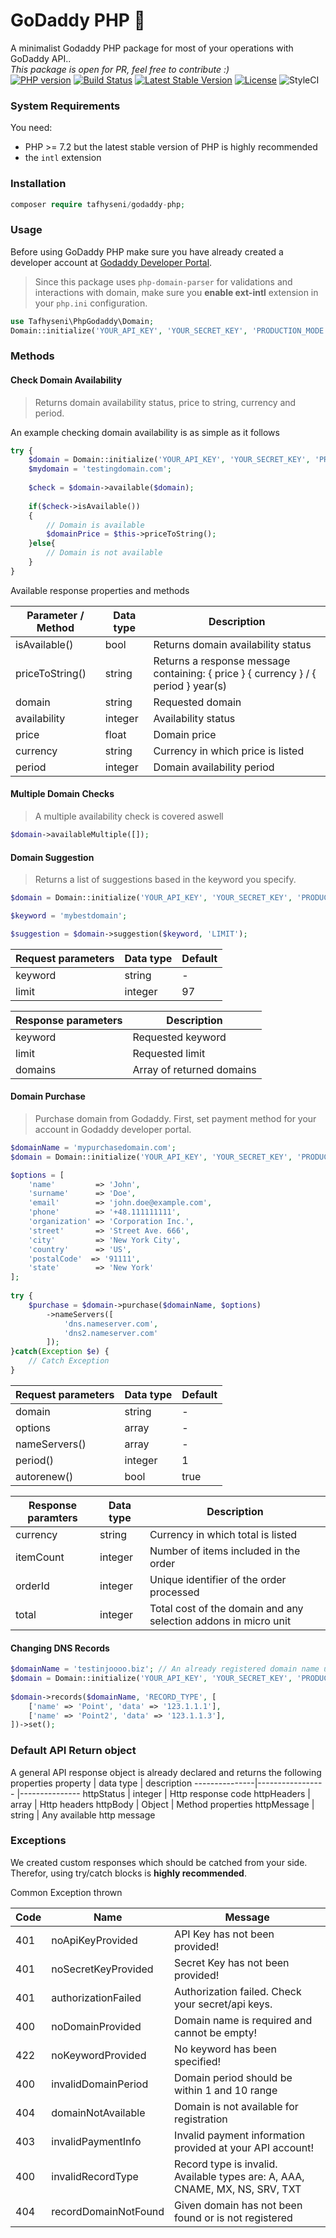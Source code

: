 # GoDaddy PHP 🐘

A minimalist Godaddy PHP package for most of your operations with GoDaddy API..\
*This package is open for PR, feel free to contribute :)*\
[![PHP version](https://img.shields.io/packagist/php-v/tafhyseni/godaddy-php.svg)](https://packagist.org/packages/tafhyseni/godaddy-php)
[![Build Status](https://img.shields.io/travis/tafhyseni/godaddy-php/master.svg)](https://travis-ci.org/tafhyseni/godaddy-php)
[![Latest Stable Version](https://poser.pugx.org/tafhyseni/godaddy-php/v)](//packagist.org/packages/tafhyseni/godaddy-php)
[![License](https://poser.pugx.org/tafhyseni/godaddy-php/license)](//packagist.org/packages/tafhyseni/godaddy-php)
![StyleCI](https://github.styleci.io/repos/265642951/shield)


### System Requirements
You need:
- PHP >= 7.2 but the latest stable version of PHP is highly recommended
-   the `intl` extension


### Installation

~~~php
composer require tafhyseni/godaddy-php;
~~~

### Usage

Before using GoDaddy PHP make sure you have already created a developer account at [Godaddy Developer Portal](https://developer.godaddy.com/).
>Since this package uses `php-domain-parser` for validations and interactions with domain, make sure you **enable ext-intl** extension in your `php.ini` configuration.

~~~php
use Tafhyseni\PhpGodaddy\Domain;
Domain::initialize('YOUR_API_KEY', 'YOUR_SECRET_KEY', 'PRODUCTION_MODE');
~~~

### Methods
#### Check Domain Availability
>Returns domain availability status, price to string, currency and period.

An example checking domain availability is as simple as it follows

~~~php
try {
	$domain = Domain::initialize('YOUR_API_KEY', 'YOUR_SECRET_KEY', 'PRODUCTION_MODE');
	$mydomain = 'testingdomain.com';
	
	$check = $domain->available($domain);
	
	if($check->isAvailable())
	{
		// Domain is available
		$domainPrice = $this->priceToString();
	}else{
		// Domain is not available
	}
}
~~~

Available response properties and methods

| Parameter / Method | Data type | Description                                                  |
| ------------------ | --------- | ------------------------------------------------------------ |
| isAvailable()      | bool      | Returns domain availability status                           |
| priceToString()    | string    | Returns a response message containing: { price } { currency } / { period } year(s) |
| domain             | string    | Requested domain                                             |
| availability       | integer   | Availability status                                          |
| price              | float     | Domain price                                                 |
| currency           | string    | Currency in which price is listed                            |
| period             | integer   | Domain availability period                                   |

#### Multiple Domain Checks
> A multiple availability check is covered aswell
~~~php
$domain->availableMultiple([]);
~~~

#### Domain Suggestion
> Returns a list of suggestions based in the keyword you specify.
~~~php
$domain = Domain::initialize('YOUR_API_KEY', 'YOUR_SECRET_KEY', 'PRODUCTION_MODE');

$keyword = 'mybestdomain';

$suggestion = $domain->suggestion($keyword, 'LIMIT');
~~~

| Request parameters | Data type | Default |
| ------------------ | --------- | ------- |
| keyword            | string    | -       |
| limit              | integer   | 97      |

| Response parameters | Description               |
| ------------------- | ------------------------- |
| keyword             | Requested keyword         |
| limit               | Requested limit           |
| domains             | Array of returned domains |

#### Domain Purchase
> Purchase domain from Godaddy. First, set payment method for your account in Godaddy developer portal.
~~~php
$domainName = 'mypurchasedomain.com';
$domain = Domain::initialize('YOUR_API_KEY', 'YOUR_SECRET_KEY', 'PRODUCTION_MODE');

$options = [
    'name'         => 'John',
    'surname'      => 'Doe',
    'email'        => 'john.doe@example.com',
    'phone'        => '+48.111111111',
    'organization' => 'Corporation Inc.',
    'street'       => 'Street Ave. 666',
    'city'         => 'New York City',
    'country'      => 'US',
    'postalCode'  => '91111',
    'state'        => 'New York'
];
	
try {
    $purchase = $domain->purchase($domainName, $options)
        ->nameServers([
            'dns.nameserver.com',
            'dns2.nameserver.com'
        ]);
}catch(Exception $e) {
    // Catch Exception
}
~~~

| Request parameters | Data type | Default |
| ------------------ | --------- | ------- |
| domain             | string    | -       |
| options            | array     | -       |
| nameServers()      | array     | -       |
| period()           | integer   | 1       |
| autorenew()        | bool      | true    |

| Response paramters | Data type | Description                                                  |
| ------------------ | --------- | ------------------------------------------------------------ |
| currency           | string    | Currency in which total is listed                            |
| itemCount          | integer   | Number of items included in the order                        |
| orderId            | integer   | Unique identifier of the order processed                     |
| total              | integer   | Total cost of the domain and any selection addons in micro unit |

#### Changing DNS Records

~~~php
$domainName = 'testinjoooo.biz'; // An already registered domain name under your account
$domain = Domain::initialize('YOUR_API_KEY', 'YOUR_SECRET_KEY', 'PRODUCTION_MODE');
	
$domain->records($domainName, 'RECORD_TYPE', [
	['name' => 'Point', 'data' => '123.1.1.1'],
	['name' => 'Point2', 'data' => '123.1.1.3'],
])->set();
~~~

### Default API Return object
A general API response object is already declared and returns the following properties
 property | data type | description 
---------------|----------------- |---------------
 httpStatus | integer | Http response code 
 httpHeaders | array | Http headers 
 httpBody | Object | Method properties 
 httpMessage | string | Any available http message 

 ### Exceptions
 We created custom responses which should be catched from your side. Therefor, using try/catch blocks is **highly recommended**.

Common Exception thrown

| Code | Name                 | Message                                                      |
| ---- | -------------------- | ------------------------------------------------------------ |
| 401  | noApiKeyProvided     | API Key has not been provided!                               |
| 401  | noSecretKeyProvided  | Secret Key has not been provided!                            |
| 401  | authorizationFailed  | Authorization failed. Check your secret/api keys.            |
| 400  | noDomainProvided     | Domain name is required and cannot be empty!                 |
| 422  | noKeywordProvided    | No keyword has been specified!                               |
| 400  | invalidDomainPeriod  | Domain period should be within 1 and 10 range                |
| 404  | domainNotAvailable   | Domain is not available for registration                     |
| 403  | invalidPaymentInfo   | Invalid payment information provided at your API account!    |
| 400  | invalidRecordType    | Record type is invalid. Available types are: A, AAA, CNAME, MX, NS, SRV, TXT |
| 404  | recordDomainNotFound | Given domain has not been found or is not registered         |

